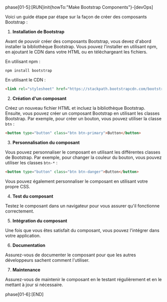 phase[01-5]:[RUN]init{howTo:"Make Bootstrap Components"}-[devOps]

Voici un guide étape par étape sur la façon de créer des composants Bootstrap :

1. **Installation de Bootstrap**

Avant de pouvoir créer des composants Bootstrap, vous devez d'abord installer la bibliothèque Bootstrap. Vous pouvez l'installer en utilisant npm, en ajoutant le CDN dans votre HTML ou en téléchargeant les fichiers.

En utilisant npm :

```
npm install bootstrap
```

En utilisant le CDN :

```html
<link rel="stylesheet" href="https://stackpath.bootstrapcdn.com/bootstrap/4.5.2/css/bootstrap.min.css" integrity="sha384-JcKb8q3iqJ61gNV9KGb8thSsNjpSL0n8PARn9HuZOnIxN0hoP+VmmDGMN5t9UJ0Z" crossorigin="anonymous">
```

2. **Création d'un composant**

Créez un nouveau fichier HTML et incluez la bibliothèque Bootstrap. Ensuite, vous pouvez créer un composant Bootstrap en utilisant les classes Bootstrap. Par exemple, pour créer un bouton, vous pouvez utiliser la classe `btn` :

```html
<button type="button" class="btn btn-primary">Button</button>
```

3. **Personnalisation du composant**

Vous pouvez personnaliser le composant en utilisant les différentes classes de Bootstrap. Par exemple, pour changer la couleur du bouton, vous pouvez utiliser les classes `btn-*` :

```html
<button type="button" class="btn btn-danger">Button</button>
```

Vous pouvez également personnaliser le composant en utilisant votre propre CSS.

4. **Test du composant**

Testez le composant dans un navigateur pour vous assurer qu'il fonctionne correctement.

5. **Intégration du composant**

Une fois que vous êtes satisfait du composant, vous pouvez l'intégrer dans votre application.

6. **Documentation**

Assurez-vous de documenter le composant pour que les autres développeurs sachent comment l'utiliser.

7. **Maintenance**

Assurez-vous de maintenir le composant en le testant régulièrement et en le mettant à jour si nécessaire.

phase[01-6]:[END]